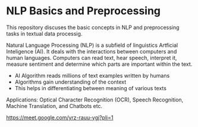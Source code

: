 # NLP Basics and Preprocessing 
This repository discuses the basic concepts in NLP and preprocessing tasks in textual data processig.

Natural Language Processing (NLP) is a subfield of linguistics Artficial Inteligence (AI). It deals with the interactions between computers and human languages. Computers can read text, hear speech, interpret it, measure sentiment and determine which parts are important within the text.

- AI Algorithm reads millions of text examples written by humans
- Algorithms gain understanding of the context
- This helps in differentiating between meaning of various texts

Applications: Optical Character Recognition (OCR), Speech Recognition, Machine Translation, and Chatbots etc.


https://meet.google.com/yrz-rauu-ygj?pli=1
